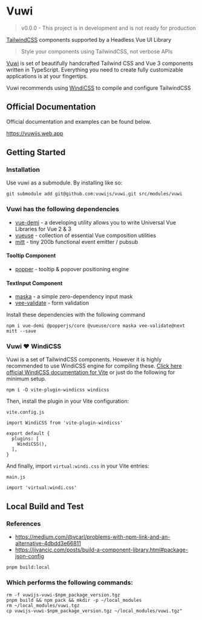 # Vuwi

> v0.0.0 - This project is in development and is not ready for production

[TailwindCSS](https://tailwindcss.com/) components supported by a Headless Vue UI Library

> Style your components using TailwindCSS, not verbose APIs

[Vuwi](https://vuwijs.web.app) is set of beautifully handcrafted Tailwind CSS and Vue 3 components written in TypeScript. Everything you need to create fully customizable applications is at your fingertips.

Vuwi recommends using [WindiCSS](https://windicss.org/) to compile and configure TailwindCSS

## Official Documentation

Official documentation and examples can be found below.

https://vuwijs.web.app

## Getting Started

### Installation

Use vuwi as a submodule. By installing like so:

```
git submodule add git@github.com:vuwijs/vuwi.git src/modules/vuwi
```
### Vuwi has the following dependencies

* [vue-demi](https://github.com/vueuse/vue-demi) - a developing utility
allows you to write Universal Vue Libraries for Vue 2 & 3
* [vueuse](https://vueuse.org/) - collection of essential Vue composition utilities
* [mitt](https://github.com/developit/mitt) - tiny 200b functional event emitter / pubsub

#### Tooltip Component
* [popper](https://popper.js.org/) - tooltip & popover positioning engine

#### TextInput Component
* [maska](https://github.com/beholdr/maska) - a simple zero-dependency input mask
* [vee-validate](https://vee-validate.logaretm.com/v4/) - form validation

Install these dependencies with the following command

```
npm i vue-demi @popperjs/core @vueuse/core maska vee-validate@next mitt --save
```

### Vuwi ❤️ WindiCSS

Vuwi is a set of TailwindCSS components. However it is highly recommended to use WindiCSS engine for compiling these. [Click here official WindiCSS documentation for Vite](https://windicss.org/integrations/vite.html) or just do the following for minimum setup.

```
npm i -D vite-plugin-windicss windicss
```

Then, install the plugin in your Vite configuration:

`vite.config.js`

```
import WindiCSS from 'vite-plugin-windicss'

export default {
  plugins: [
    WindiCSS(),
  ],
}
```
And finally, import `virtual:windi.css` in your Vite entries:

`main.js`

```
import 'virtual:windi.css'
```

## Local Build and Test

### References

* https://medium.com/@vcarl/problems-with-npm-link-and-an-alternative-4dbdd3e66811
* https://jivancic.com/posts/build-a-component-library.html#package-json-config


```
pnpm build:local
```

### Which performs the following commands:

```
rm -f vuwijs-vuwi-$npm_package_version.tgz
pnpm build && npm pack && mkdir -p ~/local_modules
rm ~/local_modules/vuwi.tgz
cp vuwijs-vuwi-$npm_package_version.tgz ~/local_modules/vuwi.tgz"
```